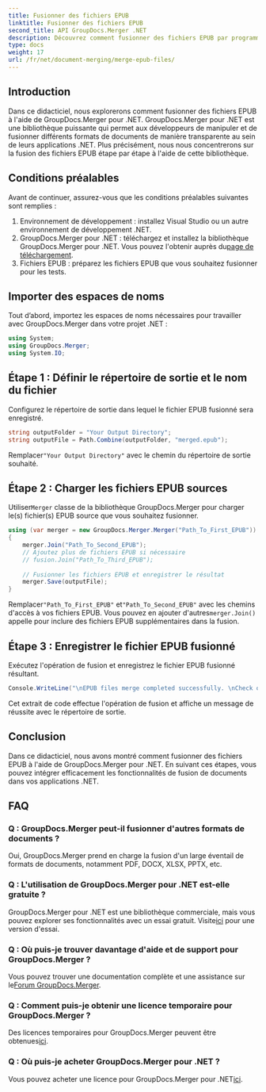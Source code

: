 ```yaml
---
title: Fusionner des fichiers EPUB
linktitle: Fusionner des fichiers EPUB
second_title: API GroupDocs.Merger .NET
description: Découvrez comment fusionner des fichiers EPUB par programme à l'aide de GroupDocs.Merger pour .NET. Suivez notre tutoriel étape par étape.
type: docs
weight: 17
url: /fr/net/document-merging/merge-epub-files/
---
```

## Introduction
Dans ce didacticiel, nous explorerons comment fusionner des fichiers EPUB à l'aide de GroupDocs.Merger pour .NET. GroupDocs.Merger pour .NET est une bibliothèque puissante qui permet aux développeurs de manipuler et de fusionner différents formats de documents de manière transparente au sein de leurs applications .NET. Plus précisément, nous nous concentrerons sur la fusion des fichiers EPUB étape par étape à l'aide de cette bibliothèque.
## Conditions préalables
Avant de continuer, assurez-vous que les conditions préalables suivantes sont remplies :
1. Environnement de développement : installez Visual Studio ou un autre environnement de développement .NET.
2.  GroupDocs.Merger pour .NET : téléchargez et installez la bibliothèque GroupDocs.Merger pour .NET. Vous pouvez l'obtenir auprès du[page de téléchargement](https://releases.groupdocs.com/merger/net/).
3. Fichiers EPUB : préparez les fichiers EPUB que vous souhaitez fusionner pour les tests.

## Importer des espaces de noms
Tout d’abord, importez les espaces de noms nécessaires pour travailler avec GroupDocs.Merger dans votre projet .NET :
```csharp
using System; 
using GroupDocs.Merger;
using System.IO;
```
## Étape 1 : Définir le répertoire de sortie et le nom du fichier
Configurez le répertoire de sortie dans lequel le fichier EPUB fusionné sera enregistré.
```csharp
string outputFolder = "Your Output Directory";
string outputFile = Path.Combine(outputFolder, "merged.epub");
```
 Remplacer`"Your Output Directory"` avec le chemin du répertoire de sortie souhaité.
## Étape 2 : Charger les fichiers EPUB sources
 Utiliser`Merger` classe de la bibliothèque GroupDocs.Merger pour charger le(s) fichier(s) EPUB source que vous souhaitez fusionner.
```csharp
using (var merger = new GroupDocs.Merger.Merger("Path_To_First_EPUB"))
{
    merger.Join("Path_To_Second_EPUB");
    // Ajoutez plus de fichiers EPUB si nécessaire
    // fusion.Join("Path_To_Third_EPUB");
    
    // Fusionner les fichiers EPUB et enregistrer le résultat
    merger.Save(outputFile);
}
```
 Remplacer`"Path_To_First_EPUB"` et`"Path_To_Second_EPUB"` avec les chemins d'accès à vos fichiers EPUB. Vous pouvez en ajouter d'autres`merger.Join()` appelle pour inclure des fichiers EPUB supplémentaires dans la fusion.
## Étape 3 : Enregistrer le fichier EPUB fusionné
Exécutez l'opération de fusion et enregistrez le fichier EPUB fusionné résultant.
```csharp
Console.WriteLine("\nEPUB files merge completed successfully. \nCheck output in {0}", outputFolder);
```
Cet extrait de code effectue l'opération de fusion et affiche un message de réussite avec le répertoire de sortie.

## Conclusion
Dans ce didacticiel, nous avons montré comment fusionner des fichiers EPUB à l'aide de GroupDocs.Merger pour .NET. En suivant ces étapes, vous pouvez intégrer efficacement les fonctionnalités de fusion de documents dans vos applications .NET.

## FAQ
### Q : GroupDocs.Merger peut-il fusionner d'autres formats de documents ?
Oui, GroupDocs.Merger prend en charge la fusion d'un large éventail de formats de documents, notamment PDF, DOCX, XLSX, PPTX, etc.
### Q : L'utilisation de GroupDocs.Merger pour .NET est-elle gratuite ?
 GroupDocs.Merger pour .NET est une bibliothèque commerciale, mais vous pouvez explorer ses fonctionnalités avec un essai gratuit. Visite[ici](https://releases.groupdocs.com/) pour une version d'essai.
### Q : Où puis-je trouver davantage d'aide et de support pour GroupDocs.Merger ?
 Vous pouvez trouver une documentation complète et une assistance sur le[Forum GroupDocs.Merger](https://forum.groupdocs.com/c/merger/32).
### Q : Comment puis-je obtenir une licence temporaire pour GroupDocs.Merger ?
 Des licences temporaires pour GroupDocs.Merger peuvent être obtenues[ici](https://purchase.groupdocs.com/temporary-license/).
### Q : Où puis-je acheter GroupDocs.Merger pour .NET ?
 Vous pouvez acheter une licence pour GroupDocs.Merger pour .NET[ici](https://purchase.groupdocs.com/buy).